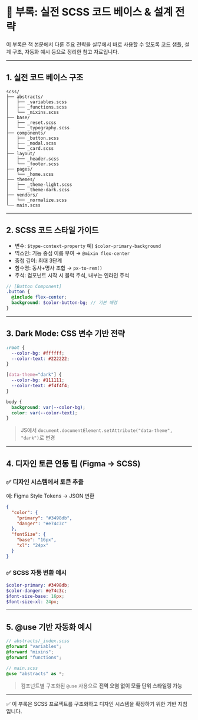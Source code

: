 # 📎 부록: 실전 SCSS 코드 베이스 & 설계 전략

이 부록은 책 본문에서 다룬 주요 전략을 실무에서 바로 사용할 수 있도록 코드 샘플, 설계 구조, 자동화 예시 등으로 정리한 참고 자료입니다.

---

## 1. 실전 코드 베이스 구조

```
scss/
├── abstracts/
│   ├── _variables.scss
│   ├── _functions.scss
│   └── _mixins.scss
├── base/
│   ├── _reset.scss
│   └── _typography.scss
├── components/
│   ├── _button.scss
│   ├── _modal.scss
│   └── _card.scss
├── layout/
│   ├── _header.scss
│   └── _footer.scss
├── pages/
│   └── _home.scss
├── themes/
│   ├── _theme-light.scss
│   └── _theme-dark.scss
├── vendors/
│   └── _normalize.scss
└── main.scss
```

---

## 2. SCSS 코드 스타일 가이드

- 변수: `$type-context-property` 예) `$color-primary-background`
- 믹스인: 기능 중심 이름 부여 → `@mixin flex-center`
- 중첩 깊이: 최대 3단계
- 함수명: 동사+명사 조합 → `px-to-rem()`
- 주석: 컴포넌트 시작 시 블럭 주석, 내부는 인라인 주석

```scss
// [Button Component]
.button {
  @include flex-center;
  background: $color-button-bg; // 기본 배경
}
```

---

## 3. Dark Mode: CSS 변수 기반 전략

```scss
:root {
  --color-bg: #ffffff;
  --color-text: #222222;
}

[data-theme="dark"] {
  --color-bg: #111111;
  --color-text: #f4f4f4;
}

body {
  background: var(--color-bg);
  color: var(--color-text);
}
```

> JS에서 `document.documentElement.setAttribute("data-theme", "dark")`로 변경

---

## 4. 디자인 토큰 연동 팁 (Figma → SCSS)

### ✅ 디자인 시스템에서 토큰 추출

예: Figma Style Tokens → JSON 변환

```json
{
  "color": {
    "primary": "#3498db",
    "danger": "#e74c3c"
  },
  "fontSize": {
    "base": "16px",
    "xl": "24px"
  }
}
```

### ✅ SCSS 자동 변환 예시

```scss
$color-primary: #3498db;
$color-danger: #e74c3c;
$font-size-base: 16px;
$font-size-xl: 24px;
```

---

## 5. @use 기반 자동화 예시

```scss
// abstracts/_index.scss
@forward "variables";
@forward "mixins";
@forward "functions";

// main.scss
@use "abstracts" as *;
```

> 컴포넌트별 구조화된 `@use` 사용으로 **전역 오염 없이 모듈 단위 스타일링 가능**

---

✅ 이 부록은 SCSS 프로젝트를 구조화하고 디자인 시스템을 확장하기 위한 기반 지침입니다.